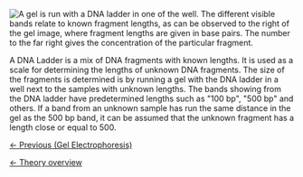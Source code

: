 ![A gel is run with a DNA ladder in one of the well. The different visible bands relate to known fragment lengths, as can be observed to the right of the gel image, where fragment lengths are given in base pairs. The number to the far right gives the concentration of the particular fragment.](https://s3-us-west-2.amazonaws.com/labster/wiki/media/Dnaladder.jpeg "A gel is run with a DNA ladder in one of the well. The different visible bands relate to known fragment lengths, as can be observed to the right of the gel image, where fragment lengths are given in base pairs. The number to the far right gives the concentration of the particular fragment.")

A DNA Ladder is a mix of DNA fragments with known lengths. It is used as
a scale for determining the lengths of unknown DNA fragments. The size
of the fragments is determined is by running a gel with the DNA ladder
in a well next to the samples with unknown lengths. The bands showing
from the DNA ladder have predetermined lengths such as "100 bp", "500
bp" and others. If a band from an unknown sample has run the same
distance in the gel as the 500 bp band, it can be assumed that the
unknown fragment has a length close or equal to 500.

[← Previous (Gel Electrophoresis)](/wiki/Gel_Electrophoresis "wikilink")

[← Theory overview](/wiki/CSI_Case "wikilink")

